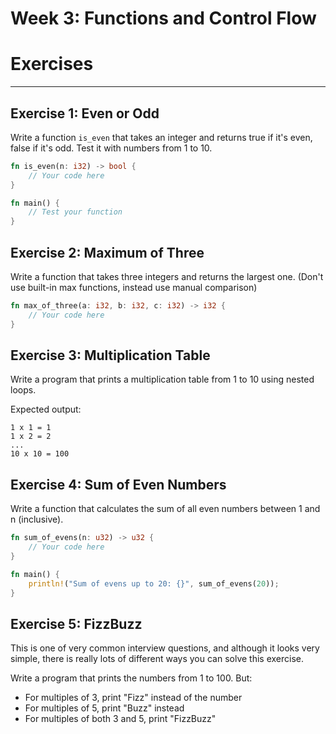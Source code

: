 # Week 3: Functions and Control Flow

# Exercises

---

## Exercise 1: Even or Odd

Write a function `is_even` that takes an integer and returns true if it's even, false if it's odd. Test it with numbers from 1 to 10.

```rust
fn is_even(n: i32) -> bool {
    // Your code here
}

fn main() {
    // Test your function
}
```

## Exercise 2: Maximum of Three

Write a function that takes three integers and returns the largest one. (Don't use built-in max functions, instead use manual comparison)

```rust
fn max_of_three(a: i32, b: i32, c: i32) -> i32 {
    // Your code here
}
```

## Exercise 3: Multiplication Table

Write a program that prints a multiplication table from 1 to 10 using nested loops.

Expected output:
```
1 x 1 = 1
1 x 2 = 2
...
10 x 10 = 100
```

## Exercise 4: Sum of Even Numbers

Write a function that calculates the sum of all even numbers between 1 and n (inclusive).

```rust
fn sum_of_evens(n: u32) -> u32 {
    // Your code here
}

fn main() {
    println!("Sum of evens up to 20: {}", sum_of_evens(20));
}
```

## Exercise 5: FizzBuzz

This is one of very common interview questions, and although it looks very simple, there is really lots of different ways you can solve this exercise.

Write a program that prints the numbers from 1 to 100. But:
- For multiples of 3, print "Fizz" instead of the number
- For multiples of 5, print "Buzz" instead
- For multiples of both 3 and 5, print "FizzBuzz"
